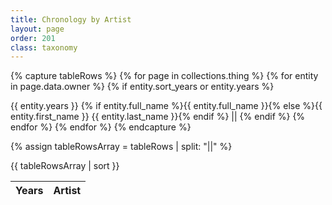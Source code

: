 ```yaml
---
title: Chronology by Artist
layout: page
order: 201
class: taxonomy
---
```


{% capture tableRows %}
{% for page in collections.thing %}
{% for entity in page.data.owner %}
{% if entity.sort_years or entity.years %}
  <tr data-sort-as="{% if entity.sort_years %}{{ entity.sort_years }}{% else %}{{ entity.years }}{% endif %}">
    <td>{{ entity.years }}</td>
    <td>{% if entity.full_name %}{{ entity.full_name }}{% else %}{{ entity.first_name }} {{ entity.last_name }}{% endif %}</td>
  </tr>||
{% endif %}
{% endfor %}
{% endfor %}
{% endcapture %}

{% assign tableRowsArray = tableRows | split: "||" %}

<table class="taxonomy-table" id="artists-chronology">
  <thead class="visually-hidden">
    <tr><th>Years</th><th>Artist</th>
  </thead>
  <tbody>
    {{ tableRowsArray | sort }}
  </tbody>
</table>

